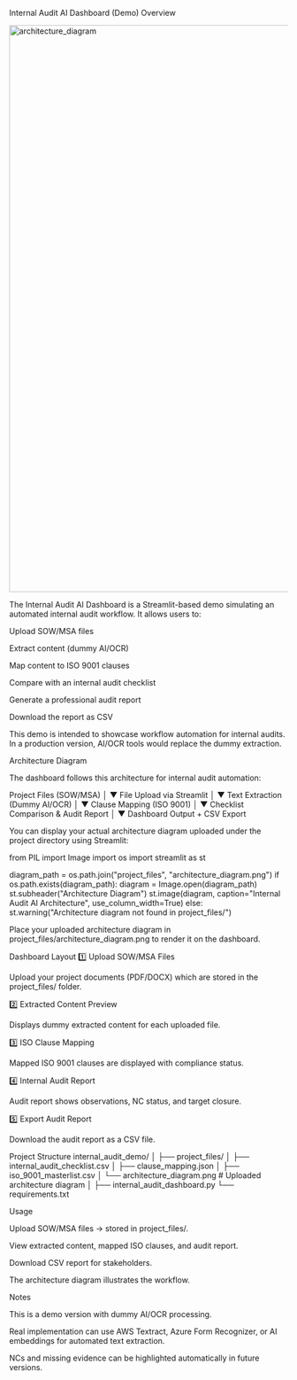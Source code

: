 Internal Audit AI Dashboard (Demo)
Overview
 
<img width="1536" height="1024" alt="architecture_diagram" src="https://github.com/user-attachments/assets/7bf27125-2190-4c71-b539-b74242b2453e" />

The Internal Audit AI Dashboard is a Streamlit-based demo simulating an automated internal audit workflow.
It allows users to:

Upload SOW/MSA files

Extract content (dummy AI/OCR)

Map content to ISO 9001 clauses

Compare with an internal audit checklist

Generate a professional audit report

Download the report as CSV

This demo is intended to showcase workflow automation for internal audits. In a production version, AI/OCR tools would replace the dummy extraction.

Architecture Diagram

The dashboard follows this architecture for internal audit automation:

Project Files (SOW/MSA)
          │
          ▼
  File Upload via Streamlit
          │
          ▼
  Text Extraction (Dummy AI/OCR)
          │
          ▼
  Clause Mapping (ISO 9001)
          │
          ▼
  Checklist Comparison & Audit Report
          │
          ▼
Dashboard Output + CSV Export


You can display your actual architecture diagram uploaded under the project directory using Streamlit:

from PIL import Image
import os
import streamlit as st

diagram_path = os.path.join("project_files", "architecture_diagram.png")
if os.path.exists(diagram_path):
    diagram = Image.open(diagram_path)
    st.subheader("Architecture Diagram")
    st.image(diagram, caption="Internal Audit AI Architecture", use_column_width=True)
else:
    st.warning("Architecture diagram not found in project_files/")


Place your uploaded architecture diagram in project_files/architecture_diagram.png to render it on the dashboard.

Dashboard Layout
1️⃣ Upload SOW/MSA Files

Upload your project documents (PDF/DOCX) which are stored in the project_files/ folder.

2️⃣ Extracted Content Preview

Displays dummy extracted content for each uploaded file.

3️⃣ ISO Clause Mapping

Mapped ISO 9001 clauses are displayed with compliance status.

4️⃣ Internal Audit Report

Audit report shows observations, NC status, and target closure.

5️⃣ Export Audit Report

Download the audit report as a CSV file.

Project Structure
internal_audit_demo/
│
├── project_files/
│   ├── internal_audit_checklist.csv
│   ├── clause_mapping.json
│   ├── iso_9001_masterlist.csv
│   └── architecture_diagram.png    # Uploaded architecture diagram
│
├── internal_audit_dashboard.py
└── requirements.txt

Usage

Upload SOW/MSA files → stored in project_files/.

View extracted content, mapped ISO clauses, and audit report.

Download CSV report for stakeholders.

The architecture diagram illustrates the workflow.

Notes

This is a demo version with dummy AI/OCR processing.

Real implementation can use AWS Textract, Azure Form Recognizer, or AI embeddings for automated text extraction.

NCs and missing evidence can be highlighted automatically in future versions.
